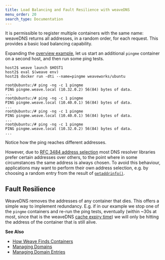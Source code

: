 ```yaml
---
title: Load Balancing and Fault Resilience with weaveDNS
menu_order: 20
search_type: Documentation
---
```




It is permissible to register multiple containers with the same name:
weaveDNS returns all addresses, in a random order, for each request.
This provides a basic load balancing capability.

Expanding the [overview example](/site/tasks/weavedns/weavedns.md), let us start an additional `pingme` container on a second host, and then run
some ping tests.

```
host2$ weave launch $HOST1
host2$ eval $(weave env)
host2$ docker run -dti --name=pingme weaveworks/ubuntu

root@ubuntu:/# ping -nq -c 1 pingme
PING pingme.weave.local (10.32.0.2) 56(84) bytes of data.
...
root@ubuntu:/# ping -nq -c 1 pingme
PING pingme.weave.local (10.40.0.1) 56(84) bytes of data.
...
root@ubuntu:/# ping -nq -c 1 pingme
PING pingme.weave.local (10.40.0.1) 56(84) bytes of data.
...
root@ubuntu:/# ping -nq -c 1 pingme
PING pingme.weave.local (10.32.0.2) 56(84) bytes of data.
...
```

Notice how the ping reaches different addresses.

However, due to
[RFC 3484 address selection](https://tools.ietf.org/html/rfc3484#section-6)
most DNS resolver libraries prefer certain addresses over others, to
the point where in some circumstances the same address is always
chosen. To avoid this behaviour, applications may want to perform
their own address selection, e.g. by choosing a random entry from the
result of
[`getaddrinfo()`](http://pubs.opengroup.org/onlinepubs/9699919799/functions/getaddrinfo.html).

## <a name="fault-resilience"></a>Fault Resilience

WeaveDNS removes the addresses of any container that dies. This offers
a simple way to implement redundancy. E.g. if in our example we stop
one of the `pingme` containers and re-run the ping tests, eventually
(within ~30s at most, since that is the weaveDNS
[cache expiry time](/site/tasks/weavedns/managing-entries-weavedns.md#ttl)) we will only be hitting the address of the
container that is still alive.

**See Also**

 * [How Weave Finds Containers](/site/how-works-weavedns.md)
 * [Managing Domains](/site/tasks/weavedns/managing-domains-weavedns.md)
 * [Managing Domain Entries](/site/tasks/weavedns/managing-entries-weavedns.md)
